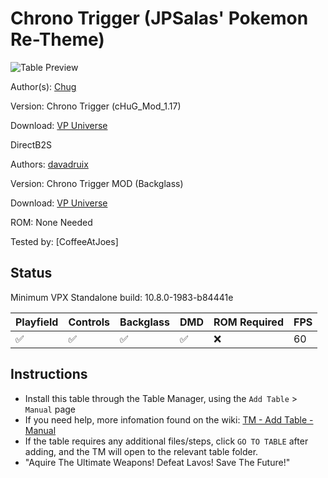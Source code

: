 # Chrono Trigger (JPSalas' Pokemon Re-Theme)

![Table Preview](../../images/vpx-chrono.png)

Author(s): [Chug](https://vpuniverse.com/profile/50524-chug/)  

Version:  Chrono Trigger (cHuG_Mod_1.17)

Download:  [VP Universe](https://vpuniverse.com/files/file/11064-chrono-trigger-mod-nfozzy-physics-fleep-sounds-lut-dof/)

DirectB2S

Authors: [davadruix](https://vpuniverse.com/profile/22190-davadruix/)

Version: Chrono Trigger MOD (Backglass) 

Download: [VP Universe](https://vpuniverse.com/files/file/13545-chrono-trigger-mod-backglass/)

ROM: None Needed

Tested by:
[CoffeeAtJoes]

## Status 

Minimum VPX Standalone build: 10.8.0-1983-b84441e

| Playfield | Controls | Backglass | DMD | ROM Required | FPS | 
|-----------|----------|-----------|-----|--------------|-----|
| :white_check_mark: | :white_check_mark: | :white_check_mark: | :white_check_mark: | :x: | 60 |

## Instructions

- Install this table through the Table Manager, using the `Add Table` > `Manual` page
- If you need help, more infomation found on the wiki: [TM - Add Table - Manual](https://github.com/LegendsUnchained/vpx-standalone-alp4k/wiki/%5B04%5D-%F0%9F%A7%A1-TM-%E2%80%90-Other-Features#add-table---manual)
- If the table requires any additional files/steps, click `GO TO TABLE` after adding, and the TM will open to the relevant table folder.
- "Aquire The Ultimate Weapons! Defeat Lavos! Save The Future!"


